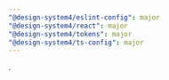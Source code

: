 ```yaml
---
"@design-system4/eslint-config": major
"@design-system4/react": major
"@design-system4/tokens": major
"@design-system4/ts-config": major
---
```


.
